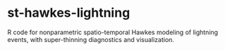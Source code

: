 # st-hawkes-lightning
R code for nonparametric spatio-temporal Hawkes modeling of lightning events, with super-thinning diagnostics and visualization.
